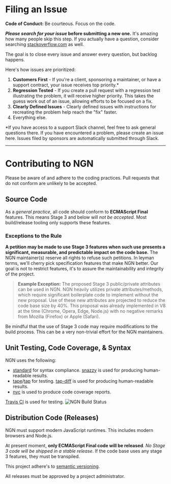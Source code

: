 # Filing an Issue

**Code of Conduct:** Be courteous. Focus on the code.

**_Please search for your issue_ before submitting a new one.** It's amazing how many people skip this step. If you actually have a question, consider searching [stackoverflow.com](https://stackoverflow.com) as well.

The goal is to close every issue and answer every question, but backlog happens. 

Here's how issues are prioritized:

1. **Customers First** - If you're a client, sponsoring a maintainer, or have a support contract, your issue receives top priority.*
1. **Regression Tested** - If you create a pull request with a regression test illustrating the problem, it will receive higher priority. This takes the guess work out of an issue, allowing efforts to be focused on a fix.
1. **Clearly Defined Issues** - Clearly defined issues with instructions for recreating the problem help reach the "fix" faster.
1. Everything else.

*If you have access to a support Slack channel, feel free to ask general questions there. If you have encountered a problem, please create an issue here. Issues filed by sponsors are automatically submitted through Slack.

---

# Contributing to NGN

Please be aware of and adhere to the coding practices. Pull requests that do not conform are unlikely to be accepted.

## Source Code

As a _general practice_, all code should conform to **ECMAScript Final** features. This means Stage 3 and below will _not be accepted_. Most build/release tooling only supports these features. 

### Exceptions to the Rule

**A petition may be made to use Stage 3 features when such use presents a significant, measurable, and predictable impact on the code base.** The NGN maintainer(s) reserve all rights to refuse such petitions. In leyman terms, we'll cherry pick specification features that make NGN better. Our goal is not to restrict features, it's to assure the maintainability and integrity of the project.

> **Example Exception:**
> The proposed Stage 3 public/private attributes can be used in NGN. NGN heavily utilizes private attributes/methods, which require significant boilerplate code to implement without the new proposal. Use of these new attributes are projected to reduce the code base size by 40%. This proposal was already implemented in V8 at the time (Chrome, Opera, Edge, Node.js) with no negative remarks from Mozilla (Firefox) or Apple (Safari).

Be mindful that the use of Stage 3 code may require modifications to the build process. This can be a very non-trivial effort for the NGN maintainers.

## Unit Testing, Code Coverage, & Syntax

NGN uses the following:

- [standard](https://standardjs.com) for syntax compliance. [snazzy](https://github.com/standard/snazzy) is used for producing human-readable results.
- [tape](https://github.com/substack/tape)/[tap](https://en.wikipedia.org/wiki/Test_Anything_Protocol) for testing. [tap-diff](https://github.com/axross/tap-diff) is used for producing human-readable results.
- [nyc](https://github.com/istanbuljs/nyc) is used to produce code coverage reports.

[Travis CI](https://travis-ci.org/ngnjs/NGN) is used for testing. ![NGN Build Status](https://travis-ci.org/ngnjs/NGN.svg?branch=master)

## Distribution Code (Releases)

NGN must support modern JavaScript runtimes. This includes modern browsers and Node.js.

At present moment, **only ECMAScript Final code will be released**. _No Stage 3 code will be shipped in a stable release_. If the code base uses any stage 3 features, they must be transpiled.

This project adhere's to [semantic versioning](https://semver.org/).

All releases must be approved by a project administrator.